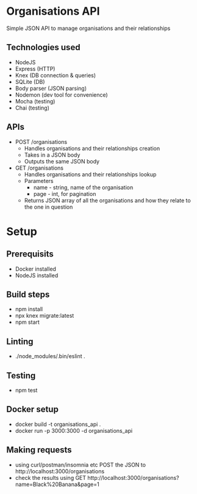 # Organisations API

Simple JSON API to manage organisations and their relationships

## Technologies used

* NodeJS
* Express (HTTP)
* Knex (DB connection & queries)
* SQLite (DB)
* Body parser (JSON parsing)
* Nodemon (dev tool for convenience)
* Mocha (testing)
* Chai (testing)

## APIs

* POST /organisations
  * Handles organisations and their relationships creation
  * Takes in a JSON body
  * Outputs the same JSON body
* GET /organisations
  * Handles organisations and their relationships lookup
  * Parameters
    * name - string, name of the organisation
    * page - int, for pagination
  * Returns JSON array of all the organisations and how they relate to the one in question

# Setup

## Prerequisits

* Docker installed
* NodeJS installed

## Build steps

* npm install
* npx knex migrate:latest
* npm start

## Linting

* ./node_modules/.bin/eslint .

## Testing

* npm test

## Docker setup

* docker build -t organisations_api .
* docker run -p 3000:3000 -d organisations_api

## Making requests

* using curl/postman/insomnia etc POST the JSON to http://localhost:3000/organisations
* check the results using GET http://localhost:3000/organisations?name=Black%20Banana&page=1
